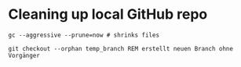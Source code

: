 # Cleaning up local GitHub repo

````posh
gc --aggressive --prune=now # shrinks files
````


````winbatch
git checkout --orphan temp_branch REM erstellt neuen Branch ohne Vorgänger
````

